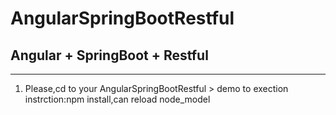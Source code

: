 # AngularSpringBootRestful
## Angular + SpringBoot + Restful
-----------------------------------------
1. Please,cd to your AngularSpringBootRestful > demo to exection instrction:npm install,can reload node_model 
